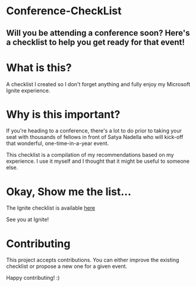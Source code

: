Conference-CheckList
===
## Will you be attending a conference soon? Here's a checklist to help you get ready for that event!

# What is this?
A checklist I created so I don't forget anything and fully enjoy my Microsoft Ignite experience.

# Why is this important?
If you're heading to a conference, there's a lot to do prior to taking your seat with thousands of fellows in front of Satya Nadella who will kick-off that wonderful, one-time-in-a-year event.

This checklist is a compilation of my recommendations based on my experience. I use it myself and I thought that it might be useful to someone else.

# Okay, Show me the list...
The Ignite checklist is available [here](./ignite-checklist.md)

See you at Ignite!


# Contributing 
This project accepts contributions. 
You can either improve the existing checklist or propose a new one for a given event.

Happy contributing! :)
